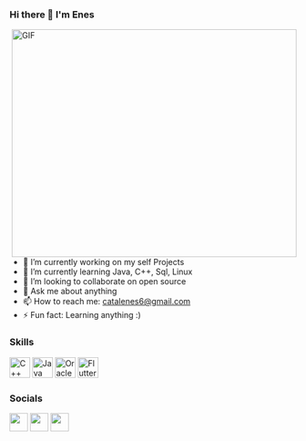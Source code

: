 ### Hi there 👋 I'm Enes

<img align="right" alt="GIF" src="https://github.com/en3sctl/en3sctl/blob/main/USBA.gif" width="500" height="400" />

- 🔭 I’m currently working on my self Projects
- 🌱 I’m currently learning Java, C++, Sql, Linux
- 👯 I’m looking to collaborate on open source
- 💬 Ask me about anything
- 📫 How to reach me: [catalenes6@gmail.com](mailto:catalenes6@gmail.com)
- ⚡ Fun fact: Learning anything :)

### Skills
<p align="left">
                                <a href="https://docs.microsoft.com/en-us/cpp/?view=msvc-170" target="_blank" rel="noreferrer"><img src="https://raw.githubusercontent.com/danielcranney/readme-generator/main/public/icons/skills/cplusplus-colored.svg" width="36" height="36" alt="C++" /></a>
                                <a href="https://www.oracle.com/java/" target="_blank" rel="noreferrer"><img src="https://raw.githubusercontent.com/danielcranney/readme-generator/main/public/icons/skills/java-colored.svg" width="36" height="36" alt="Java" /></a>
                                <a href="https://www.oracle.com/uk/index.html" target="_blank" rel="noreferrer"><img src="https://raw.githubusercontent.com/danielcranney/readme-generator/main/public/icons/skills/oracle-colored.svg" width="36" height="36" alt="Oracle" /></a>
                                <a href="https://flutter.dev/" target="_blank" rel="noreferrer"><img src="https://raw.githubusercontent.com/danielcranney/readme-generator/main/public/icons/skills/flutter-colored.svg" width="36" height="36" alt="Flutter" /></a>
                    </p>
                    
### Socials
                  
<p align="left"> 
                                <a href="https://www.github.com/en3sctl" target="_blank" rel="noreferrer"><img 
src="https://raw.githubusercontent.com/danielcranney/readme-generator/main/public/icons/socials/github.svg" width="32" height="32" /></a> 
                                <a href="http://www.instagram.com/enes.ctl/" target="_blank" rel="noreferrer"><img src="https://raw.githubusercontent.com/danielcranney/readme-generator/main/public/icons/socials/instagram.svg" width="32" height="32" /></a> 
                                <a href="https://www.linkedin.com/in/enes-catal-/" target="_blank" rel="noreferrer"><img src="https://raw.githubusercontent.com/danielcranney/readme-generator/main/public/icons/socials/linkedin.svg" width="32" height="32" /></a>
                </p>
